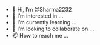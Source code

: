 - 👋 Hi, I’m @Sharma2232
- 👀 I’m interested in ...
- 🌱 I’m currently learning ...
- 💞️ I’m looking to collaborate on ...
- 📫 How to reach me ...

<!---
Sharma2232/Sharma2232 is a ✨ special ✨ repository because its `README.md` (this file) appears on your GitHub profile.
You can click the Preview link to take a look at your changes.
--->
